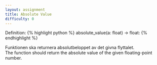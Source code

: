 ```yaml
---
layout: assignment
title: Absolute Value
difficulty: 0
---
```

Definition:
{% highlight python %}
absolute_value(a: float) -> float:
{% endhighlight %}

<div class="swedish" markdown="1">
Funktionen ska returnera absolutbeloppet av det givna flyttalet.
</div>

<div class="english" markdown="1">
The function should return the absolute value of the given floating-point number.
</div>

<script>

const solution = `

def absolute_value(a):
    return abs(a)

`

new Assignment(
    'absolute_value',
    () => {
        return [(Math.floor(Math.random() * 200001) - 100000) / 100]
    },
    solution
)

</script>
